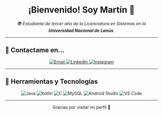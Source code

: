 <h1 align="center">  
  ¡Bienvenido! Soy Martín 👋  
</h1>

<p align="center">
  <em> 📚 Estudiante de tercer año de la Licenciatura en Sistemas en la <strong>Universidad Nacional de Lanús</strong>.</em>
</p>

<hr>

## 💬 Contactame en...

<p align="center">
  <a href="mailto:echavarria.martin@hotmail.com">
  <img src="https://img.shields.io/badge/echavarria.martin@hotmail.com-D14836?style=for-the-badge&logo=gmail&logoColor=white" alt="Email"/>
</a>
  <a href="https://www.linkedin.com/in/martin-alejandro-echavarria/" target="_blank">
    <img src="https://img.shields.io/badge/LinkedIn-0077B5?style=for-the-badge&logo=linkedin&logoColor=white" alt="LinkedIn"/>
  </a>
  <a href="https://www.instagram.com/martinechav_/" target="_blank">
    <img src="https://img.shields.io/badge/Instagram-E4405F?style=for-the-badge&logo=instagram&logoColor=white" alt="Instagram"/>
  </a>
</p>

---

## 🧠 Herramientas y Tecnologías

<p align="center">
  <img src="https://img.shields.io/badge/Java-ED8B00?style=for-the-badge&logo=java&logoColor=white" alt="Java"/>
  <img src="https://img.shields.io/badge/Kotlin-0095D5?style=for-the-badge&logo=kotlin&logoColor=white" alt="Kotlin"/>
  <img src="https://img.shields.io/badge/C-00599C?style=for-the-badge&logo=c&logoColor=white" alt="C"/>
  <img src="https://img.shields.io/badge/MySQL-4479A1?style=for-the-badge&logo=mysql&logoColor=white" alt="MySQL"/>
  <img src="https://img.shields.io/badge/Android_Studio-3DDC84?style=for-the-badge&logo=android-studio&logoColor=white" alt="Android Studio"/>
  <img src="https://img.shields.io/badge/VS_Code-007ACC?style=for-the-badge&logo=visual-studio-code&logoColor=white" alt="VS Code"/>
</p>

---

<p align="center">
  Gracias por visitar mi perfil 🙌
</p>


